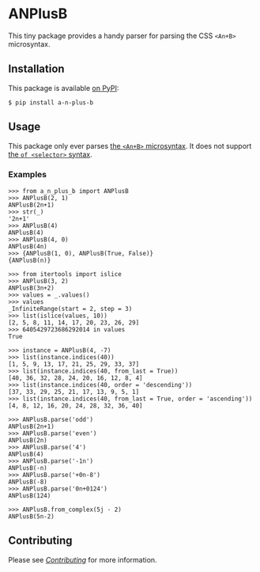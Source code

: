 # ANPlusB

This tiny package provides a handy parser
for parsing the CSS `<An+B>` microsyntax.


## Installation

This package is available [on PyPI][1]:

```shell
$ pip install a-n-plus-b
```


## Usage

This package only ever parses [the `<An+B>` microsyntax][2].
It does not support [the `of <selector>` syntax][3].

### Examples

```pycon
>>> from a_n_plus_b import ANPlusB
>>> ANPlusB(2, 1)
ANPlusB(2n+1)
>>> str(_)
'2n+1'
>>> ANPlusB(4)
ANPlusB(4)
>>> ANPlusB(4, 0)
ANPlusB(4n)
>>> {ANPlusB(1, 0), ANPlusB(True, False)}
{ANPlusB(n)}
```

```pycon
>>> from itertools import islice
>>> ANPlusB(3, 2)
ANPlusB(3n+2)
>>> values = _.values()
>>> values
_InfiniteRange(start = 2, step = 3)
>>> list(islice(values, 10))
[2, 5, 8, 11, 14, 17, 20, 23, 26, 29]
>>> 6405429723686292014 in values
True
```

```pycon
>>> instance = ANPlusB(4, -7)
>>> list(instance.indices(40))
[1, 5, 9, 13, 17, 21, 25, 29, 33, 37]
>>> list(instance.indices(40, from_last = True))
[40, 36, 32, 28, 24, 20, 16, 12, 8, 4]
>>> list(instance.indices(40, order = 'descending'))
[37, 33, 29, 25, 21, 17, 13, 9, 5, 1]
>>> list(instance.indices(40, from_last = True, order = 'ascending'))
[4, 8, 12, 16, 20, 24, 28, 32, 36, 40]
```

```pycon
>>> ANPlusB.parse('odd')
ANPlusB(2n+1)
>>> ANPlusB.parse('even')
ANPlusB(2n)
>>> ANPlusB.parse('4')
ANPlusB(4)
>>> ANPlusB.parse('-1n')
ANPlusB(-n)
>>> ANPlusB.parse('+0n-8')
ANPlusB(-8)
>>> ANPlusB.parse('0n+0124')
ANPlusB(124)
```

```pycon
>>> ANPlusB.from_complex(5j - 2)
ANPlusB(5n-2)
```


## Contributing

Please see _[Contributing][4]_ for more information.


  [1]: https://pypi.org/project/a-n-plus-b
  [2]: https://drafts.csswg.org/css-syntax-3/#anb-microsyntax
  [3]: https://developer.mozilla.org/en-US/docs/Web/CSS/:nth-child#the_of_selector_syntax
  [4]: ./CONTRIBUTING.md
